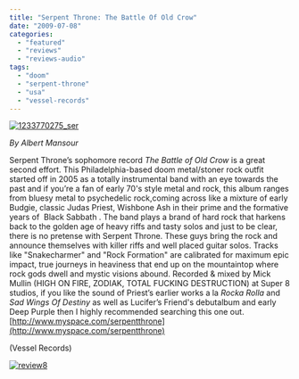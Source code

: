 ```yaml
---
title: "Serpent Throne: The Battle Of Old Crow"
date: "2009-07-08"
categories: 
  - "featured"
  - "reviews"
  - "reviews-audio"
tags: 
  - "doom"
  - "serpent-throne"
  - "usa"
  - "vessel-records"
---
```


[![1233770275_ser](http://www.hellbound.ca/wp-content/uploads/2009/07/1233770275_ser-285x300.jpg "1233770275_ser")](http://www.hellbound.ca/wp-content/uploads/2009/07/1233770275_ser.jpg)

_By Albert Mansour_

Serpent Throne’s sophomore record _The Battle of Old Crow_ is a great second effort. This Philadelphia-based doom metal/stoner rock outfit started off in 2005 as a totally instrumental band with an eye towards the past and if you’re a fan of early 70's style metal and rock, this album ranges from bluesy metal to psychedelic rock,coming across like a mixture of early Budgie, classic Judas Priest, Wishbone Ash in their prime and the formative years of  Black Sabbath . The band plays a brand of hard rock that harkens back to the golden age of heavy riffs and tasty solos and just to be clear, there is no pretense with Serpent Throne. These guys bring the rock and announce themselves with killer riffs and well placed guitar solos. Tracks like "Snakecharmer" and "Rock Formation" are calibrated for maximum epic impact, true journeys in heaviness that end up on the mountaintop where rock gods dwell and mystic visions abound. Recorded & mixed by Mick Mullin (HIGH ON FIRE, ZODIAK, TOTAL FUCKING DESTRUCTION) at Super 8 studios, if you like the sound of Priest’s earlier works a la _Rocka Rolla_ and _Sad Wings Of Destiny_ as well as Lucifer’s Friend's debutalbum and early Deep Purple then I highly recommended searching this one out. [http://www.myspace.com/serpentthrone](http://www.myspace.com/serpentthrone)

(Vessel Records)

[![review8](http://www.hellbound.ca/wp-content/uploads/2009/06/review84.png "review8")](http://www.hellbound.ca/wp-content/uploads/2009/06/review84.png)
